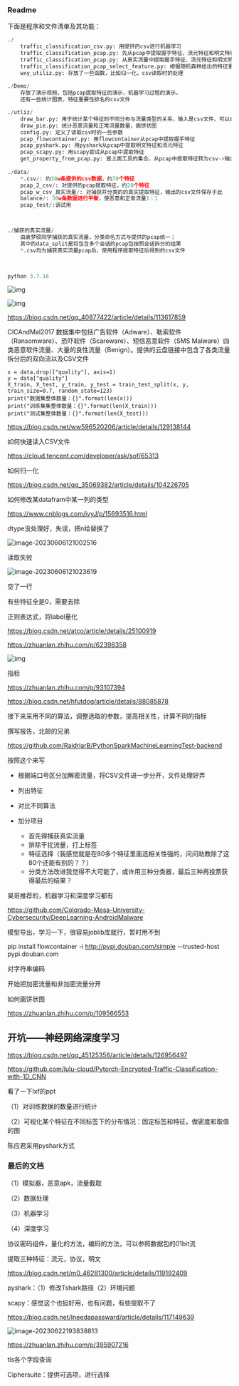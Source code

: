 ### Readme

下面是程序和文件清单及其功能：

```python
./
	traffic_classification_csv.py: 用提供的csv进行机器学习
	traffic_classification_pcap.py: 先从pcap中提取握手特征、流元特征和明文特征到csv，再进行机器学习
    traffic_classification_pcap.py: 从真实流量中提取握手特征、流元特征和明文特征到csv，再进行机器学习
    traffic_classification_pcap_select_feature.py: 根据随机森林给出的特征重要性排名，选取相关性教强的特征作为输入，进行机器学习
	wxy_utiliz.py: 存放了一些函数，比如归一化，csv读取时的处理
        
./Demo/
	存放了演示视频，包括pcap提取特征的演示，机器学习过程的演示，
    还有一些统计图表，特征重要性排名的csv文件

./utliz/
	draw_bar.py: 用于统计某个特征的不同分布与流量类型的关系，输入是csv文件，可以自己选择要统计的特征，最后输出两个字典，其中一个是正常流量在特征不同取值情况下的分布，另一个是恶意的。然后用该数据做柱状图。
	draw_pie.py: 统计恶意流量和正常流量数量，画饼状图
	config.py: 定义了读取csv时的一些参数
	pcap_flowcontainer.py: 用flowcontainer从pcap中提取握手特征
	pcap_pyshark.py: 用pyshark从pcap中提取明文特征和流元特征
	pcap_scapy.py: 用scapy尝试从pcap中提取特征
	get_property_from_pcap.py: 是上面工具的集合，从pcap中提取特征转为csv->输出csv
	
./data/
	*.csv/: 约30w条提供的csv数据，约70个特征
	pcap_2_csv/: 对提供的pcap提取特征，约20个特征
	pcap_w_csv_真实流量/: 对捕获并分类的的真实提取特征，输出的csv文件保存于此
	balance/: 30w条数据进行平衡，使恶意和正常流量1：1
	pcap_test/:调试用



./捕获的真实流量/
	由袁梦硕同学捕获的真实流量，分类命名方式与提供的pcap统一；
	其中的data_split是将包含多个会话的pcap包按照会话拆分的结果
    *.csv均为捕获真实流量pcap后，使用程序提取特征后得到的csv文件
	


python 3.7.16
```









![img](https://img-blog.csdnimg.cn/img_convert/8639eb29331058cbde8e0b4d90eb715d.png)

![img](https://img-blog.csdnimg.cn/img_convert/eac00d3124b850cf7fbb2f9bd7f02614.png)

https://blog.csdn.net/qq_40877422/article/details/113617859

CICAndMal2017 数据集中包括广告软件（Adware）、勒索软件（Ransomware）、恐吓软件（Scareware）、短信恶意软件（SMS Malware）四类恶意软件流量、大量的良性流量（Benign）。提供的云盘链接中包含了各类流量拆分后的双向流以及CSV文件



```
x = data.drop(["quality"], axis=1)
y = data["quality"]
X_train, X_test, y_train, y_test = train_test_split(x, y, train_size=0.7, random_state=123)
print("数据集整体数量：{}".format(len(x)))
print("训练集集整体数量：{}".format(len(X_train)))
print("测试集整体数量：{}".format(len(X_test)))

```

https://blog.csdn.net/ww596520206/article/details/129138144



如何快速读入CSV文件

https://cloud.tencent.com/developer/ask/sof/65313

如何归一化

https://blog.csdn.net/qq_35069382/article/details/104226705

如何修改某datafram中某一列的类型

https://www.cnblogs.com/ivyJ/p/15693516.html



dtype没处理好，失误，把n给替换了



![image-20230606121002516](C:\Users\Administrator\AppData\Roaming\Typora\typora-user-images\image-20230606121002516.png)

读取失败

![image-20230606121023619](C:\Users\Administrator\AppData\Roaming\Typora\typora-user-images\image-20230606121023619.png)

空了一行



有些特征全是0，需要去除



正则表达式，将label量化

https://blog.csdn.net/atco/article/details/25100919

https://zhuanlan.zhihu.com/p/62398358

![img](https://upload-images.jianshu.io/upload_images/8612260-0e62070ce90a4bb2.png?imageMogr2/auto-orient/strip|imageView2/2/format/webp)



指标

https://zhuanlan.zhihu.com/p/93107394

https://blog.csdn.net/hfutdog/article/details/88085878

接下来采用不同的算法，调整选取的参数，提高相关性，计算不同的指标



撰写报告，北邮的兄弟

https://github.com/RaidriarB/PythonSparkMachineLearningTest-backend

按照这个来写

* 根据端口号区分加解密流量，将CSV文件进一步分开，文件处理好弄
* 列出特征
* 对比不同算法



* 加分项目
  * 首先得捕获真实流量
  * 排除干扰流量，打上标签
  * 特征选择（我感觉就是在80多个特征里面选相关性强的，问问助教除了这80个还能有别的？？）
  * 分类方法改进我觉得不大可能了，或许用三种分类器，最后三种再投票获得最后的结果？



昊哥推荐的，机器学习和深度学习都有

https://github.com/Colorado-Mesa-University-Cybersecurity/DeepLearning-AndroidMalware



模型导出，学习一下，很容易joblib库就行，暂时用不到

pip install flowcontainer -i http://pypi.douban.com/simple --trusted-host pypi.douban.com

对字符串编码





开始把加密流量和非加密流量分开



如何画饼状图

https://zhuanlan.zhihu.com/p/109566553

## 开坑——神经网络深度学习

https://blog.csdn.net/qq_45125356/article/details/126956497

https://github.com/lulu-cloud/Pytorch-Encrypted-Traffic-Classification-with-1D_CNN



看了一下lxf的ppt

（1）对训练数据的数量进行统计

（2）可视化某个特征在不同标签下的分布情况：固定标签和特征，做密度和取值的图



陈应君采用pyshark方式





### 最后的文档

（1）模拟器，恶意apk，流量截取

（2）数据处理

（3）机器学习

（4）深度学习





协议密码组件，量化的方法，编码的方法，可以参照数据包的01bit流

提取三种特征：流元，协议，明文

https://blog.csdn.net/m0_46281300/article/details/119192409

pyshark：（1）修改Tshark路径（2）环境问题

scapy：感觉这个也挺好用，也有问题，有些提取不了

https://blog.csdn.net/Ineedapassward/article/details/117149639



![image-20230622193838813](C:\Users\Administrator\AppData\Roaming\Typora\typora-user-images\image-20230622193838813.png)



https://zhuanlan.zhihu.com/p/395907216

tls各个字段查询

Ciphersuite：提供可选项，进行选择
